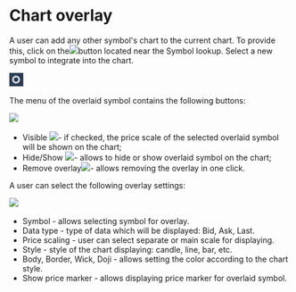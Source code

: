 # Chart overlay

A user can add any other symbol's chart to the current chart. To provide this, click on the![](../../../../.gitbook/assets/46.png)button 
located near the Symbol lookup. Select a new symbol to integrate into the chart.

![](../../../../.gitbook/assets/screenshot_1%20%2816%29.png)


The menu of the overlaid symbol contains the following buttons:

![](../../../../.gitbook/assets/visible%20%281%29.png)

* Visible ![](../../../../.gitbook/assets/visible-copy.png)- if checked, the price scale of the selected overlaid symbol will be shown on the chart;
* Hide/Show ![](../../../../.gitbook/assets/50.png)- allows to hide or show overlaid symbol on the chart;
* Remove overlay![](../../../../.gitbook/assets/51.png)- allows removing the overlay in one click.


A user can select the following overlay settings:

![](../../../../.gitbook/assets/52.png)

* Symbol - allows selecting symbol for overlay.
* Data type - type of data which will be displayed: Bid, Ask, Last.
* Price scaling - user can select separate or main scale for displaying.
* Style - style of the chart displaying: candle, line, bar, etc.
* Body, Border, Wick, Doji - allows setting the color according to the chart style.
* Show price marker - allows displaying price marker for overlaid symbol.



